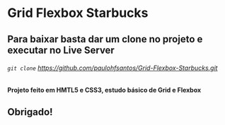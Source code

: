 # Grid Flexbox Starbucks

## Para baixar basta dar um clone no projeto e executar no Live Server

###### `git clone` https://github.com/paulohfsantos/Grid-Flexbox-Starbucks.git

#### Projeto feito em HMTL5 e CSS3, estudo básico de Grid e Flexbox

## Obrigado!

